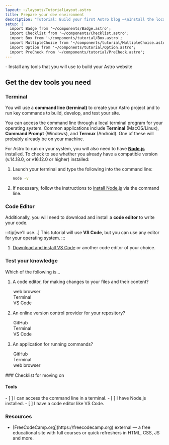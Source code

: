 ```yaml
---
layout: ~/layouts/TutorialLayout.astro
title: Prepare your dev environment
description: "Tutorial: Build your first Astro blog —\nInstall the local tools that you’ll need to complete the tutorial"
setup: |
  import Badge from '~/components/Badge.astro';
  import Checklist from '~/components/Checklist.astro';
  import Box from '~/components/tutorial/Box.astro';  
  import MultipleChoice from '~/components/tutorial/MultipleChoice.astro';
  import Option from '~/components/tutorial/Option.astro';
  import PreCheck from '~/components/tutorial/PreCheck.astro';
---
```


<PreCheck>
  - Install any tools that you will use to build your Astro website
</PreCheck>

## Get the dev tools you need

### Terminal

You will use a **command line (terminal)** to create your Astro project and to run key commands to build, develop, and test your site.

You can access the command line through a local terminal program for your operating system. Common applications include **Terminal** (MacOS/Linux), **Command Prompt** (Windows), and **Termux** (Android). One of these will probably already be on your machine. 

For Astro to run on your system, you will also need to have [**Node.js**](https://nodejs.org/en/) installed. To check to see whether you already have a compatible version (v.14.18.0, or v16.12.0 or higher) installed: 

1. Launch your terminal and type the following into the command line:

    ```sh
    node -v
    ```

2. If necessary, follow the instructions to [install Node.js](https://docs.npmjs.com/downloading-and-installing-node-js-and-npm) via the command line.

### Code Editor

Additionally, you will need to download and install a **code editor** to write your code. 

:::tip[we'll use...]
This tutorial will use **VS Code**, but you can use any editor for your operating system.
:::

1. [Download and install VS Code](https://code.visualstudio.com/#alt-downloads) or another code editor of your choice. 




<Box icon="question-mark">

### Test your knowledge

Which of the following is...
1. A code editor, for making changes to your files and their content?

    <MultipleChoice>
      <Option>
        web browser
      </Option>
      <Option>
        Terminal
      </Option>
      <Option isCorrect>
        VS Code
      </Option>
    </MultipleChoice>

2. An online version control provider for your repository?

    <MultipleChoice>
      <Option isCorrect>
        GitHub
      </Option>
      <Option>
        Terminal
      </Option>
      <Option>
        VS Code
      </Option>
    </MultipleChoice>

3. An application for running commands?
    <MultipleChoice>
      <Option>
        GitHub
      </Option>
      <Option isCorrect>
        Terminal
      </Option>
      <Option>
        web browser
      </Option>
    </MultipleChoice>

</Box>

<Box icon="check-list">
### Checklist for moving on

#### Tools
<Checklist>
- [ ] I can access the command line in a terminal.
- [ ] I have Node.js installed.
- [ ] I have a code editor like VS Code.
</Checklist>
</Box>


### Resources

- <p>[FreeCodeCamp.org](https://freecodecamp.org) <Badge>external</Badge> — a free educational site with full courses or quick refreshers in HTML, CSS, JS and more.</p>
